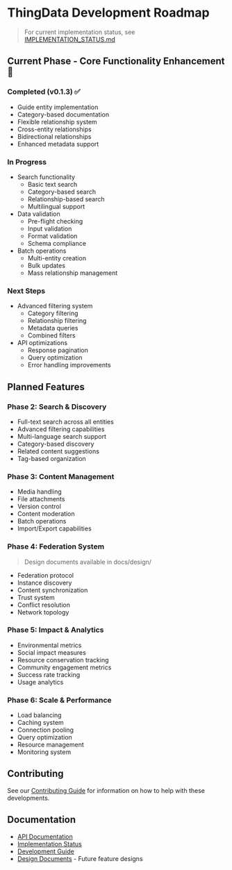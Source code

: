 # ThingData Development Roadmap

> For current implementation status, see [IMPLEMENTATION_STATUS.md](IMPLEMENTATION_STATUS.md)

## Current Phase - Core Functionality Enhancement 🚧

### Completed (v0.1.3) ✅
- Guide entity implementation
- Category-based documentation
- Flexible relationship system
- Cross-entity relationships
- Bidirectional relationships
- Enhanced metadata support

### In Progress
- Search functionality
  - Basic text search
  - Category-based search
  - Relationship-based search
  - Multilingual support
- Data validation
  - Pre-flight checking
  - Input validation
  - Format validation
  - Schema compliance
- Batch operations
  - Multi-entity creation
  - Bulk updates
  - Mass relationship management

### Next Steps
- Advanced filtering system
  - Category filtering
  - Relationship filtering
  - Metadata queries
  - Combined filters
- API optimizations
  - Response pagination
  - Query optimization
  - Error handling improvements

## Planned Features

### Phase 2: Search & Discovery
- Full-text search across all entities
- Advanced filtering capabilities
- Multi-language search support
- Category-based discovery
- Related content suggestions
- Tag-based organization

### Phase 3: Content Management
- Media handling
- File attachments
- Version control
- Content moderation
- Batch operations
- Import/Export capabilities

### Phase 4: Federation System
> Design documents available in docs/design/
- Federation protocol
- Instance discovery
- Content synchronization
- Trust system
- Conflict resolution
- Network topology

### Phase 5: Impact & Analytics
- Environmental metrics
- Social impact measures
- Resource conservation tracking
- Community engagement metrics
- Success rate tracking
- Usage analytics

### Phase 6: Scale & Performance
- Load balancing
- Caching system
- Connection pooling
- Query optimization
- Resource management
- Monitoring system

## Contributing
See our [Contributing Guide](CONTRIBUTING.md) for information on how to help with these developments.

## Documentation
- [API Documentation](docs/api/README.md)
- [Implementation Status](IMPLEMENTATION_STATUS.md)
- [Development Guide](docs/development.md)
- [Design Documents](docs/design/) - Future feature designs
